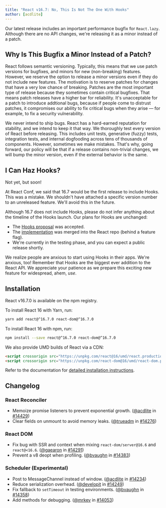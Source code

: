```yaml
---
title: "React v16.7: No, This Is Not The One With Hooks"
author: [acdlite]
---
```


Our latest release includes an important performance bugfix for `React.lazy`. Although there are no API changes, we're releasing it as a minor instead of a patch.

## Why Is This Bugfix a Minor Instead of a Patch?

React follows semantic versioning. Typically, this means that we use patch versions for bugfixes, and minors for new (non-breaking) features. However, we reserve the option to release a minor versions even if they do not include new features. The motivation is to reserve patches for changes that have a very low chance of breaking. Patches are the most important type of release because they sometimes contain critical bugfixes. That means patch releases have a higher bar for reliability. It's unacceptable for a patch to introduce addtional bugs, because if people come to distrust patches, it compromises our ability to fix critical bugs when they arise — for example, to fix a security vulnerability.

We never intend to ship bugs. React has a hard-earned reputation for stability, and we intend to keep it that way. We thoroughly test every version of React before releasing. This includes unit tests, generative (fuzzy) tests, integration tests, and internal dogfooding across tens of thousands of components. However, sometimes we make mistakes. That's why, going forward, our policy will be that if a release contains non-trivial changes, we will bump the minor version, even if the external behavior is the same.

## I Can Haz Hooks?

Not yet, but soon!

At React Conf, we said that 16.7 would be the first release to include Hooks. This was a mistake. We shouldn't have attached a specific version number to an unreleased feature. We'll avoid this in the future.

Although 16.7 does not include Hooks, please do not infer anything about the timeline of the Hooks launch. Our plans for Hooks are unchanged:

- The [Hooks proposal]((https://github.com/reactjs/rfcs/pull/68)) was accepted.
- The [implementation](https://github.com/facebook/react/commit/7bee9fbdd49aa5b9365a94b0ddf6db04bc1bf51c) was merged into the React repo (behind a feature flag).
- We're currently in the testing phase, and you can expect a public release shortly.

We realize people are anxious to start using Hooks in their apps. We're anxious, too! Remember that Hooks are the biggest ever addition to the React API. We appreciate your patience as we prepare this exciting new feature for widespread, ahem, *use*.


## Installation

React v16.7.0 is available on the npm registry.

To install React 16 with Yarn, run:

```bash
yarn add react@^16.7.0 react-dom@^16.7.0
```

To install React 16 with npm, run:

```bash
npm install --save react@^16.7.0 react-dom@^16.7.0
```

We also provide UMD builds of React via a CDN:

```html
<script crossorigin src="https://unpkg.com/react@16/umd/react.production.min.js"></script>
<script crossorigin src="https://unpkg.com/react-dom@16/umd/react-dom.production.min.js"></script>
```

Refer to the documentation for [detailed installation instructions](/docs/installation.html).

## Changelog

### React Reconciler

* Memoize promise listeners to prevent exponential growth. ([@acdlite](http://github.com/acdlite) in [#14429](https://github.com/facebook/react/pull/14429))
* Clear fields on unmount to avoid memory leaks. ([@trueadm](http://github.com/trueadm) in [#14276](https://github.com/facebook/react/pull/14276))

### React DOM

* Fix bug with SSR and context when mixing `react-dom/server@16.6` and `react@<16.6`. ([@gaearon](http://github.com/gaearon) in [#14291](https://github.com/facebook/react/pull/14291))
* Prevent a v8 deopt when profiling. ([@bvaughn](http://github.com/bvaughn) in [#14383](https://github.com/facebook/react/pull/14383))

### Scheduler (Experimental)

* Post to MessageChannel instead of window. ([@acdlite](http://github.com/acdlite) in [#14234](https://github.com/facebook/react/pull/14234))
* Reduce serialization overhead. ([@developit](http://github.com/developit) in [#14249](https://github.com/facebook/react/pull/14249))
* Fix fallback to `setTimeout` in testing environments. ([@bvaughn](http://github.com/bvaughn) in [#14358](https://github.com/facebook/react/pull/14358))
* Add methods for debugging. ([@mrkev](http://github.com/mrkev) in [#14053](https://github.com/facebook/react/pull/14053))
